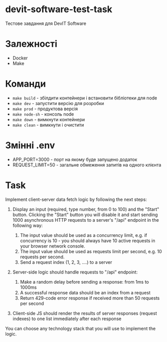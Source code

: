# devit-software-test-task

Тестове завдання для DevIT Software

# Залежності
- Docker
- Make

# Команди

- `make build` - збілдити контейнери і встановити бібліотеки для node
- `make dev` - запустити версію для розробки
- `make prod` - продуктова версія
- `make node-sh` - консоль node
- `make down` - вимкнути контейнери
- `make clean` - вимкнути і очистити

# Змінні .env

- APP_PORT=3000 - порт на якому буде запущено додаток
- REQUEST_LIMIT=50 - загальне обмеження запитів на одного клієнта

# Task

Implement client-server data fetch logic by following the next steps:

1. Display an input (required, type number, from 0 to 100) and the "Start" button. Clicking the "Start" button you will disable it and start sending 1000 asynchronous HTTP requests to a server's "/api" endpoint in the following way:

   1. The input value should be used as a concurrency limit, e.g. if concurrency is 10 - you should always have 10 active requests in your browser network console.
   2. The input value should be used as requests limit per second, e.g. 10 requests per second.
   3. Send a request index (1, 2, 3, ....) to a server

2. Server-side logic should handle requests to "/api" endpoint:

   1. Make a random delay before sending a response: from 1ms to 1000ms
   2. A successful response data should be an index from a request
   3. Return 429-code error response if received more than 50 requests per second

3. Client-side JS should render the results of server responses (request indexes) to one list immediately after each response

You can choose any technology stack that you will use to implement the logic.

